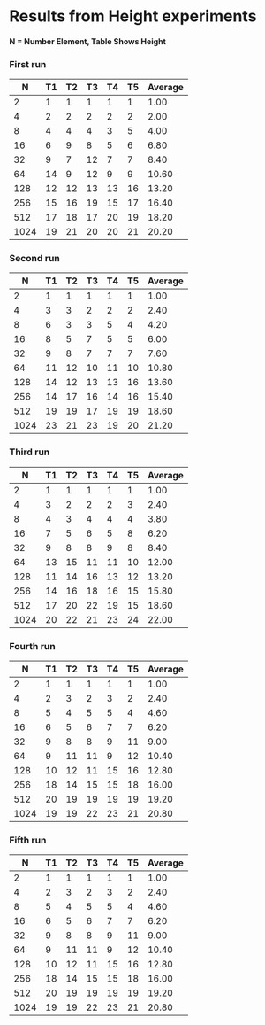 # Results from Height experiments

#### N = Number Element, Table Shows Height

### First run

|   N  |   T1  |   T2  |   T3  |   T4  |   T5  |  Average |
| ---- | ----- | ----- | ----- | ----- | ----- | -------- |
|     2|      1|      1|      1|      1|      1|      1.00|
|     4|      2|      2|      2|      2|      2|      2.00|
|     8|      4|      4|      4|      3|      5|      4.00|
|    16|      6|      9|      8|      5|      6|      6.80|
|    32|      9|      7|     12|      7|      7|      8.40|
|    64|     14|      9|     12|      9|      9|     10.60|
|   128|     12|     12|     13|     13|     16|     13.20|
|   256|     15|     16|     19|     15|     17|     16.40|
|   512|     17|     18|     17|     20|     19|     18.20|
|  1024|     19|     21|     20|     20|     21|     20.20|

### Second run

|   N  |   T1  |   T2  |   T3  |   T4  |   T5  |  Average |
| ---- | ----- | ----- | ----- | ----- | ----- | -------- |
|     2|      1|      1|      1|      1|      1|      1.00|
|     4|      3|      3|      2|      2|      2|      2.40|
|     8|      6|      3|      3|      5|      4|      4.20|
|    16|      8|      5|      7|      5|      5|      6.00|
|    32|      9|      8|      7|      7|      7|      7.60|
|    64|     11|     12|     10|     11|     10|     10.80|
|   128|     14|     12|     13|     13|     16|     13.60|
|   256|     14|     17|     16|     14|     16|     15.40|
|   512|     19|     19|     17|     19|     19|     18.60|
|  1024|     23|     21|     23|     19|     20|     21.20|

### Third run

|   N  |   T1  |   T2  |   T3  |   T4  |   T5  |  Average |
| ---- | ----- | ----- | ----- | ----- | ----- | -------- |
|     2|      1|      1|      1|      1|      1|      1.00|
|     4|      3|      2|      2|      2|      3|      2.40|
|     8|      4|      3|      4|      4|      4|      3.80|
|    16|      7|      5|      6|      5|      8|      6.20|
|    32|      9|      8|      8|      9|      8|      8.40|
|    64|     13|     15|     11|     11|     10|     12.00|
|   128|     11|     14|     16|     13|     12|     13.20|
|   256|     14|     16|     18|     16|     15|     15.80|
|   512|     17|     20|     22|     19|     15|     18.60|
|  1024|     20|     22|     21|     23|     24|     22.00|

### Fourth run

|   N  |   T1  |   T2  |   T3  |   T4  |   T5  |  Average |
| ---- | ----- | ----- | ----- | ----- | ----- | -------- |
|     2|      1|      1|      1|      1|      1|      1.00|
|     4|      2|      3|      2|      3|      2|      2.40|
|     8|      5|      4|      5|      5|      4|      4.60|
|    16|      6|      5|      6|      7|      7|      6.20|
|    32|      9|      8|      8|      9|     11|      9.00|
|    64|      9|     11|     11|      9|     12|     10.40|
|   128|     10|     12|     11|     15|     16|     12.80|
|   256|     18|     14|     15|     15|     18|     16.00|
|   512|     20|     19|     19|     19|     19|     19.20|
|  1024|     19|     19|     22|     23|     21|     20.80|

### Fifth run

|   N  |   T1  |   T2  |   T3  |   T4  |   T5  |  Average |
| ---- | ----- | ----- | ----- | ----- | ----- | -------- |
|     2|      1|      1|      1|      1|      1|      1.00|
|     4|      2|      3|      2|      3|      2|      2.40|
|     8|      5|      4|      5|      5|      4|      4.60|
|    16|      6|      5|      6|      7|      7|      6.20|
|    32|      9|      8|      8|      9|     11|      9.00|
|    64|      9|     11|     11|      9|     12|     10.40|
|   128|     10|     12|     11|     15|     16|     12.80|
|   256|     18|     14|     15|     15|     18|     16.00|
|   512|     20|     19|     19|     19|     19|     19.20|
|  1024|     19|     19|     22|     23|     21|     20.80|